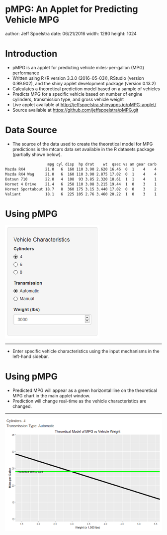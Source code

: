 pMPG: An Applet for Predicting Vehicle MPG
========================================================
author: Jeff Spoelstra
date: 06/21/2016
width: 1280
height: 1024



Introduction
========================================================

- pMPG is an applet for predicting vehicle miles-per-gallon (MPG) performance
- Written using R (R version 3.3.0 (2016-05-03)), RStudio (version 0.99.902), and the shiny applet development package (version 0.13.2)
- Calculates a theoretical prediction model based on a sample of vehicles
- Predicts MPG for a specific vehicle based on number of engine cylinders, transmission type, and gross vehicle weight
- Live applet available at http://jeffspoelstra.shinyapps.io/pMPG-applet/
- Source available at https://github.com/jeffspoelstra/pMPG.git

Data Source
========================================================

- The source of the data used to create the theoretical model for MPG predictions is the mtcars data set available in the R datasets package (partially shown below).


```
                   mpg cyl disp  hp drat    wt  qsec vs am gear carb
Mazda RX4         21.0   6  160 110 3.90 2.620 16.46  0  1    4    4
Mazda RX4 Wag     21.0   6  160 110 3.90 2.875 17.02  0  1    4    4
Datsun 710        22.8   4  108  93 3.85 2.320 18.61  1  1    4    1
Hornet 4 Drive    21.4   6  258 110 3.08 3.215 19.44  1  0    3    1
Hornet Sportabout 18.7   8  360 175 3.15 3.440 17.02  0  0    3    2
Valiant           18.1   6  225 105 2.76 3.460 20.22  1  0    3    1
```

Using pMPG
========================================================

![pMPG sidebar image](sidebar.png)

***

- Enter specific vehicle characteristics using the input mechanisms in the left-hand sidebar.


Using pMPG
========================================================

- Predicted MPG will appear as a green horizontal line on the theoretical MPG chart in the main applet window.
- Prediction will change real-time as the vehicle characteristics are changed.

***
![pMPG main image](main.png)

